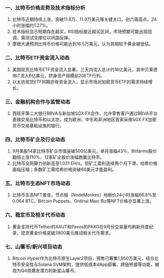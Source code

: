 ### 一、比特币价格走势及技术指标分析  
1. 比特币近期持续上涨，突破11.8万、11.9万美元等关键关口，创六周高点，24小时涨幅约1.27%。  
2. 技术指标显示短期存在超买，RSI指标接近超买区间，市场预期可能出现回调，需测试支撑位以巩固反弹。  
3. 摩根大通预测比特币价格可能达到16.5万美元，认为其相较于黄金被低估。  

### 二、比特币ETF资金流入动态  
1. 美国现货比特币ETF资金流入显著，三天内流入总计约16亿美元，其中贝莱德IBIT流入6亿美元，跻身资产规模前20ETF行列。  
2. 以太坊现货ETF同期亦有资金流入，显示市场对加密货币ETF的需求持续增长。  

### 三、金融机构合作与监管动态  
1. 西班牙第二大银行BBVA与新加坡SGX FX合作，允许零售客户通过BBVA平台直接交易比特币和以太坊，成为欧洲、中东和非洲地区首家采用SGX FX加密货币交易基础设施的银行。  

### 四、比特币矿企及行业动态  
1. 9月美股14家比特币矿企市值突破500亿美元，单月涨幅43%，Bitfarms股价翻倍上涨110%，12家矿企股价涨幅跑赢比特币。  
2. 比特币全网算力创新高至1,031 EH/s，但矿工盈利连续两个月下滑，哈希价格面临压缩；多数矿工需哈希价格突破60美元才能盈利。  

### 五、比特币生态NFT市场动态  
1. 比特币生态NFT普涨，节点猴（NodeMonkes）地板价24小时涨幅66.8%至0.064 BTC，Bitcoin Puppets、Ordinal Maxi Biz等NFT价格亦显著上涨。  

### 六、稳定币及相关代币动态  
1. 黄金支持代币Tether的XAUT和Paxos的PAXG在9月份交易量均刷新月度纪录，现货黄金价格突破3800美元推动相关代币需求。  

### 七、山寨币/新兴项目动态  
1. Bitcoin Hyper作为比特币原生Layer2项目，预售已筹集1,950万美元，结合比特币安全性与Solana SVM架构，提供低成本dApp部署、跨链桥接等功能，被视为Q4具爆发潜力的新星山寨币。  

